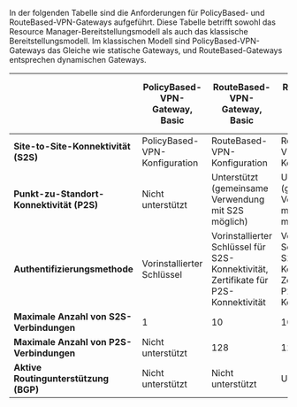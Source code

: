 In der folgenden Tabelle sind die Anforderungen für PolicyBased- und RouteBased-VPN-Gateways aufgeführt. Diese Tabelle betrifft sowohl das Resource Manager-Bereitstellungsmodell als auch das klassische Bereitstellungsmodell. Im klassischen Modell sind PolicyBased-VPN-Gateways das Gleiche wie statische Gateways, und RouteBased-Gateways entsprechen dynamischen Gateways.

|  | **PolicyBased-VPN-Gateway, Basic** | **RouteBased-VPN-Gateway, Basic** | **RouteBased-VPN-Gateway, Standard** | **RouteBased-VPN-Gateway, High Performance** |
| --- | --- | --- | --- | --- |
| **Site-to-Site-Konnektivität (S2S)** |PolicyBased-VPN-Konfiguration |RouteBased-VPN-Konfiguration |RouteBased-VPN-Konfiguration |RouteBased-VPN-Konfiguration |
| **Punkt-zu-Standort-Konnektivität (P2S)** |Nicht unterstützt |Unterstützt (gemeinsame Verwendung mit S2S möglich) |Unterstützt (gemeinsame Verwendung mit S2S möglich) |Unterstützt (gemeinsame Verwendung mit S2S möglich) |
| **Authentifizierungsmethode** |Vorinstallierter Schlüssel |Vorinstallierter Schlüssel für S2S-Konnektivität, Zertifikate für P2S-Konnektivität |Vorinstallierter Schlüssel für S2S-Konnektivität, Zertifikate für P2S-Konnektivität |Vorinstallierter Schlüssel für S2S-Konnektivität, Zertifikate für P2S-Konnektivität |
| **Maximale Anzahl von S2S-Verbindungen** |1 |10 |10 |30 |
| **Maximale Anzahl von P2S-Verbindungen** |Nicht unterstützt |128 |128 |128 |
| **Aktive Routingunterstützung (BGP)** |Nicht unterstützt |Nicht unterstützt |Unterstützt |Unterstützt |


